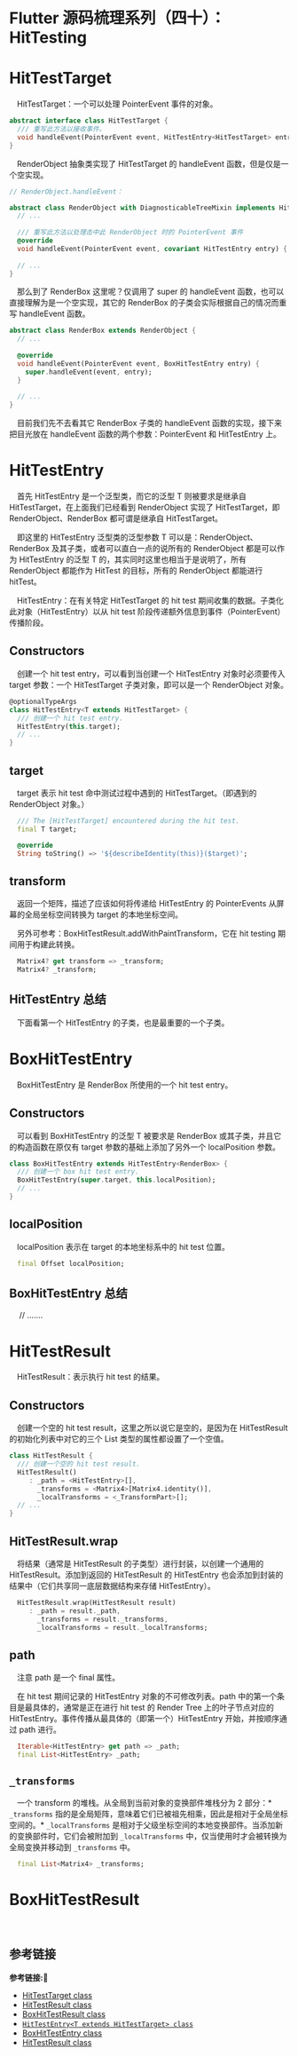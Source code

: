 # Flutter 源码梳理系列（四十）：HitTesting

# HitTestTarget

&emsp;HitTestTarget：一个可以处理 PointerEvent 事件的对象。

```dart
abstract interface class HitTestTarget {
  /// 重写此方法以接收事件。
  void handleEvent(PointerEvent event, HitTestEntry<HitTestTarget> entry);
}
```

&emsp;RenderObject 抽象类实现了 HitTestTarget 的 handleEvent 函数，但是仅是一个空实现。

```dart
// RenderObject.handleEvent：

abstract class RenderObject with DiagnosticableTreeMixin implements HitTestTarget {
  // ...
  
  /// 重写此方法以处理击中此 RenderObject 时的 PointerEvent 事件
  @override
  void handleEvent(PointerEvent event, covariant HitTestEntry entry) { }
  
  // ...
}
```

&emsp;那么到了 RenderBox 这里呢？仅调用了 super 的 handleEvent 函数，也可以直接理解为是一个空实现，其它的 RenderBox 的子类会实际根据自己的情况而重写 handleEvent 函数。

```dart
abstract class RenderBox extends RenderObject {
  // ...
  
  @override
  void handleEvent(PointerEvent event, BoxHitTestEntry entry) {
    super.handleEvent(event, entry);
  }
  
  // ...
}
```

&emsp;目前我们先不去看其它 RenderBox 子类的 handleEvent 函数的实现，接下来把目光放在 handleEvent 函数的两个参数：PointerEvent 和 HitTestEntry 上。

# HitTestEntry

&emsp;首先 HitTestEntry 是一个泛型类，而它的泛型 T 则被要求是继承自 HitTestTarget，在上面我们已经看到 RenderObject 实现了 HitTestTarget，即 RenderObject、RenderBox 都可谓是继承自 HitTestTarget。

&emsp;即这里的 HitTestEntry 泛型类的泛型参数 T 可以是：RenderObject、RenderBox 及其子类，或者可以直白一点的说所有的 RenderObject 都是可以作为 HitTestEntry 的泛型 T 的，其实同时这里也相当于是说明了，所有 RenderObject 都能作为 HitTest 的目标，所有的 RenderObject 都能进行 hitTest。

&emsp;HitTestEntry：在有关特定 HitTestTarget 的 hit test 期间收集的数据。子类化此对象（HitTestEntry）以从 hit test 阶段传递额外信息到事件（PointerEvent）传播阶段。 

## Constructors

&emsp;创建一个 hit test entry，可以看到当创建一个 HitTestEntry 对象时必须要传入 target 参数：一个 HitTestTarget 子类对象，即可以是一个 RenderObject 对象。

```dart
@optionalTypeArgs
class HitTestEntry<T extends HitTestTarget> {
  /// 创建一个 hit test entry.
  HitTestEntry(this.target);
  // ...
}
```

## target

&emsp;target 表示 hit test 命中测试过程中遇到的 HitTestTarget。（即遇到的 RenderObject 对象。）

```dart
  /// The [HitTestTarget] encountered during the hit test.
  final T target;

  @override
  String toString() => '${describeIdentity(this)}($target)';
```

## transform

&emsp;返回一个矩阵，描述了应该如何将传递给 HitTestEntry 的 PointerEvents 从屏幕的全局坐标空间转换为 target 的本地坐标空间。

&emsp;另外可参考：BoxHitTestResult.addWithPaintTransform，它在 hit testing 期间用于构建此转换。

```dart
  Matrix4? get transform => _transform;
  Matrix4? _transform;
```

## HitTestEntry 总结

&emsp;下面看第一个 HitTestEntry 的子类，也是最重要的一个子类。

# BoxHitTestEntry

&emsp;BoxHitTestEntry 是 RenderBox 所使用的一个 hit test entry。

## Constructors

&emsp;可以看到 BoxHitTestEntry 的泛型 T 被要求是 RenderBox 或其子类，并且它的构造函数在原仅有 target 参数的基础上添加了另外一个 localPosition 参数。

```dart
class BoxHitTestEntry extends HitTestEntry<RenderBox> {
  /// 创建一个 box hit test entry.
  BoxHitTestEntry(super.target, this.localPosition);
  // ...
}
```

## localPosition

&emsp;localPosition 表示在 target 的本地坐标系中的 hit test 位置。

```dart
  final Offset localPosition;
```

## BoxHitTestEntry 总结

&emsp; // .......

# HitTestResult

&emsp;HitTestResult：表示执行 hit test 的结果。

## Constructors

&emsp;创建一个空的 hit test result，这里之所以说它是空的，是因为在 HitTestResult 的初始化列表中对它的三个 List 类型的属性都设置了一个空值。

```dart
class HitTestResult {
  /// 创建一个空的 hit test result.
  HitTestResult()
     : _path = <HitTestEntry>[],
       _transforms = <Matrix4>[Matrix4.identity()],
       _localTransforms = <_TransformPart>[];
  // ...
}
```

## HitTestResult.wrap

&emsp;将结果（通常是 HitTestResult 的子类型）进行封装，以创建一个通用的 HitTestResult。添加到返回的 HitTestResult 的 HitTestEntry 也会添加到封装的结果中（它们共享同一底层数据结构来存储 HitTestEntry）。

```dart
  HitTestResult.wrap(HitTestResult result)
     : _path = result._path,
       _transforms = result._transforms,
       _localTransforms = result._localTransforms;
```

## path

&emsp;注意 path 是一个 final 属性。

&emsp;在 hit test 期间记录的 HitTestEntry 对象的不可修改列表。path 中的第一个条目是最具体的，通常是正在进行 hit test 的 Render Tree 上的叶子节点对应的 HitTestEntry。事件传播从最具体的（即第一个）HitTestEntry 开始，并按顺序通过 path 进行。

```dart
  Iterable<HitTestEntry> get path => _path;
  final List<HitTestEntry> _path;
```

## `_transforms`

&emsp;一个 transform 的堆栈。从全局到当前对象的变换部件堆栈分为 2 部分：* `_transforms` 指的是全局矩阵，意味着它们已被祖先相乘，因此是相对于全局坐标空间的。* `_localTransforms` 是相对于父级坐标空间的本地变换部件。当添加新的变换部件时，它们会被附加到 `_localTransforms` 中，仅当使用时才会被转换为全局变换并移动到 `_transforms` 中。

```dart
  final List<Matrix4> _transforms;
```



# BoxHitTestResult

&emsp;








## 参考链接
**参考链接:🔗**
+ [HitTestTarget class](https://api.flutter.dev/flutter/gestures/HitTestTarget-class.html)
+ [HitTestResult class](https://api.flutter.dev/flutter/gestures/HitTestResult-class.html)
+ [BoxHitTestResult class](https://api.flutter.dev/flutter/rendering/BoxHitTestResult-class.html)
+ [`HitTestEntry<T extends HitTestTarget> class`](https://api.flutter.dev/flutter/gestures/HitTestEntry-class.html)
+ [BoxHitTestEntry class](https://api.flutter.dev/flutter/rendering/BoxHitTestEntry-class.html)
+ [HitTestResult class](https://api.flutter.dev/flutter/gestures/HitTestResult-class.html)
